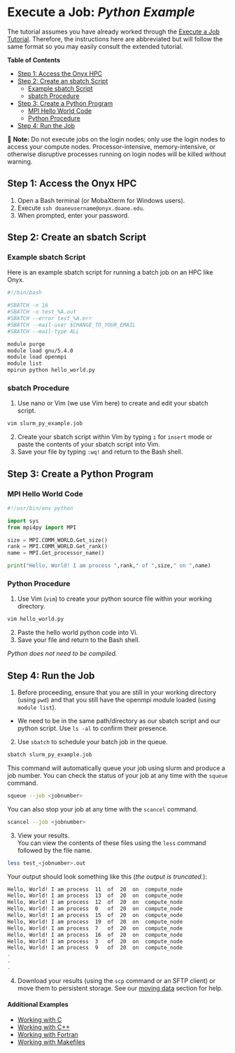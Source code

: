 # Execute a Job: _Python Example_

The tutorial assumes you have already worked through the [Execute a Job Tutorial](../execute-a-job.md). Therefore, the instructions here are abbreviated but will follow the same format so you may easily consult the extended tutorial.

**Table of Contents**

<!-- TOC depthFrom:2 depthTo:3 withLinks:1 updateOnSave:1 orderedList:0 -->

- [Step 1: Access the Onyx HPC](#step-1-access-the-onyx-hpc)
- [Step 2: Create an sbatch Script](#step-2-create-a-sbatch-script)
	- [Example sbatch Script](#example-sbatch-script)
	- [sbatch Procedure](#sbatch-procedure)
- [Step 3: Create a Python Program](#step-3-create-a-python-program)
	- [MPI Hello World Code](#mpi-hello-world-code)
	- [Python Procedure](#python-procedure)
- [Step 4: Run the Job](#step-4-run-the-job)

<!-- /TOC -->

📝 **Note:** Do not execute jobs on the login nodes; only use the login nodes to access your compute nodes. Processor-intensive, memory-intensive, or otherwise disruptive processes running on login nodes will be killed without warning.

## Step 1: Access the Onyx HPC

1. Open a Bash terminal (or MobaXterm for Windows users).
2. Execute `ssh doaneusername@onyx.doane.edu`.
3. When prompted, enter your password.


## Step 2: Create an sbatch Script

### Example sbatch Script

Here is an example sbatch script for running a batch job on an HPC like Onyx.

```bash
#!/bin/bash

#SBATCH -n 16
#SBATCH -o test_%A.out
#SBATCH --error test_%A.err
#SBATCH --mail-user $CHANGE_TO_YOUR_EMAIL
#SBATCH --mail-type ALL

module purge
module load gnu/5.4.0
module load openmpi
module list
mpirun python hello_world.py
```


### sbatch Procedure

1. Use nano or Vim (we use Vim here) to create and edit your sbatch script.

  ```bash
  vim slurm_py_example.job
  ```

2. Create your sbatch script within Vim by typing ```i``` for ```insert``` mode or paste the contents of your sbatch script into Vim.
3. Save your file by typing ```:wq!``` and return to the Bash shell.


## Step 3: Create a Python Program

### MPI Hello World Code

```python
#!/usr/bin/env python

import sys
from mpi4py import MPI

size = MPI.COMM_WORLD.Get_size()
rank = MPI.COMM_WORLD.Get_rank()
name = MPI.Get_processor_name()

print("Hello, World! I am process ",rank," of ",size," on ",name)
```

### Python Procedure

1. Use Vim (`vim`) to create your python source file within your working directory.

  ```bash
  vim hello_world.py
  ```

2. Paste the hello world python code into Vi.
3. Save your file and return to the Bash shell.

_Python does not need to be compiled._


## Step 4: Run the Job

1. Before proceeding, ensure that you are still in your working directory (using `pwd`) and that you still have the openmpi module loaded (using `module list`).

  - We need to be in the same path/directory as our sbatch script and our python script. Use `ls -al` to confirm their presence.

2. Use `sbatch` to schedule your batch job in the queue.

  ```bash
  sbatch slurm_py_example.job
  ```

  This command will automatically queue your job using slurm and produce a job number.
  You can check the status of your job at any time with the `squeue` command.

  ```bash
  squeue --job <jobnumber>
  ```

  You can also stop your job at any time with the `scancel` command.

  ```bash
  scancel --job <jobnumber>
  ```

3. View your results.<br>
  You can view the contents of these files using the `less` command followed by the file name.<br>

  ```bash
  less test_<jobnumber>.out
  ```

  Your output should look something like this (_the output is truncated._):

  ```bash
  Hello, World! I am process  11  of  20  on  compute_node
  Hello, World! I am process  13  of  20  on  compute_node
  Hello, World! I am process  12  of  20  on  compute_node
  Hello, World! I am process  0   of  20  on  compute_node
  Hello, World! I am process  15  of  20  on  compute_node
  Hello, World! I am process  19  of  20  on  compute_node
  Hello, World! I am process  7   of  20  on  compute_node
  Hello, World! I am process  16  of  20  on  compute_node
  Hello, World! I am process  3   of  20  on  compute_node
  Hello, World! I am process  9   of  20  on  compute_node
  .
  .
  .
  ```

4. Download your results (using the `scp` command or an SFTP client) or move them to persistent storage. See our [moving data](../../../data-transfer-storage/moving-data.md) section for help.

#### Additional Examples
- [Working with C](../execute-a-job.md)
- [Working with C++](cpp.md)
- [Working with Fortran](fortran.md)
- [Working with Makefiles](makefile.md)
